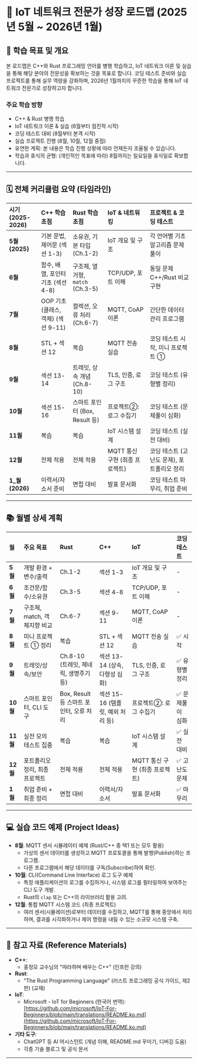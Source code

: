 # 🚀 IoT 네트워크 전문가 성장 로드맵 (2025년 5월 ~ 2026년 1월)

## 🎯 학습 목표 및 개요

본 로드맵은 C++와 Rust 프로그래밍 언어를 병행 학습하고, IoT 네트워크 이론 및 실습을 통해 해당 분야의 전문성을 확보하는 것을 목표로 합니다. 코딩 테스트 준비와 실습 프로젝트를 통해 실무 역량을 강화하며, 2026년 1월까지의 꾸준한 학습을 통해 IoT 네트워크 전문가로 성장하고자 합니다.

### 주요 학습 방향
* C++ & Rust 병행 학습
* IoT 네트워크 이론 & 실습 (6월부터 점진적 시작)
* 코딩 테스트 대비 (8월부터 본격 시작)
* 실습 프로젝트 진행 (8월, 10월, 12월 중점)
* 유연한 계획: 본 내용은 학습 진행 상황에 따라 언제든지 조율될 수 있습니다.
* 학습과 휴식의 균형: (개인적인 목표에 따라) 8월까지는 일요일을 휴식일로 확보합니다.

---

## 🗓️ 전체 커리큘럼 요약 (타임라인)

| 시기 (2025-2026) | C++ 학습 초점                       | Rust 학습 초점                       | IoT & 네트워킹                      | 프로젝트 & 코딩 테스트                 |
| :--------------- | :---------------------------------- | :----------------------------------- | :------------------------------------ | :------------------------------------- |
| **5월 (2025)** | 기본 문법, 제어문 (섹션 1-3)        | 소유권, 기본 타입 (Ch.1-2)         | IoT 개요 및 구조                      | 각 언어별 기초 알고리즘 문제 풀이       |
| **6월** | 함수, 배열, 포인터 기초 (섹션 4-8)  | 구조체, 열거형, `match` (Ch.3-5)     | TCP/UDP, 포트 이해                    | 동일 문제 C++/Rust 비교 구현        |
| **7월** | OOP 기초 (클래스, 객체) (섹션 9-11) | 컬렉션, 오류 처리 (Ch.6-7)           | MQTT, CoAP 이론                       | 간단한 데이터 관리 프로그램        |
| **8월** | STL + 섹션 12                     | 복습                                 | MQTT 전송 실습                        | 코딩 테스트 시작, 미니 프로젝트 ①      |
| **9월** | 섹션 13-14                          | 트레잇, 상속 개념 (Ch.8-10)          | TLS, 인증, 로그 구조                  | 코딩 테스트 (유형별 정리)          |
| **10월** | 섹션 15-16                          | 스마트 포인터 (Box, Result 등)       | 프로젝트②: 로그 수집기                | 코딩 테스트 (문제풀이 심화)        |
| **11월** | 복습                                | 복습                                 | IoT 시스템 설계                       | 코딩 테스트 (실전 대비)            |
| **12월** | 전체 적용                           | 전체 적용                            | MQTT 통신 구현 (최종 프로젝트)        | 코딩 테스트 (고난도 문제), 포트폴리오 정리 |
| **1_월 (2026)** | 이력서/자소서 준비                  | 면접 대비                            | 발표 문서화                           | 코딩 테스트 마무리, 취업 준비        |

---

## 📚 월별 상세 계획

| 월     | 주요 목표                   | Rust                               | C++                                 | IoT                               | 코딩 테스트        |
| :----- | :-------------------------- | :--------------------------------- | :---------------------------------- | :-------------------------------- | :--------------- |
| **5월** | 개발 환경 + 변수/출력       | Ch.1-2                             | 섹션 1-3                            | IoT 개요 및 구조                    | -                |
| **6월** | 조건문/함수/소유권          | Ch.3-5                             | 섹션 4-8                            | TCP/UDP, 포트 이해                  | -                |
| **7월** | 구조체, match, 객체지향 비교 | Ch.6-7                             | 섹션 9-11                           | MQTT, CoAP 이론                     | -                |
| **8월** | 미니 프로젝트 ① 정리       | 복습                               | STL + 섹션 12                       | MQTT 전송 실습                      | ✅ 시작          |
| **9월** | 트레잇/상속/보안            | Ch.8-10 (트레잇, 제네릭, 생명주기 등) | 섹션 13-14 (상속, 다형성 심화)        | TLS, 인증, 로그 구조                | ✅ 유형별 정리     |
| **10월**| 스마트 포인터, CLI 도구     | Box, Result 등 스마트 포인터, 오류 처리 | 섹션 15-16 (템플릿, 예외 처리 등)   | 프로젝트②: 로그 수집기              | ✅ 문제풀이 심화   |
| **11월**| 실전 모의 테스트 집중       | 복습                               | 복습                                | IoT 시스템 설계                     | ✅ 실전 대비     |
| **12월**| 포트폴리오 정리, 최종 프로젝트 | 전체 적용                          | 전체 적용                           | MQTT 통신 구현 (최종 프로젝트)      | ✅ 고난도 문제   |
| **1월** | 취업 준비 + 최종 정리       | 면접 대비                          | 이력서/자소서                       | 발표 문서화                         | ✅ 마무리        |

---

## 💻 실습 코드 예제 (Project Ideas)

* **8월**: MQTT 센서 시뮬레이터 예제 (Rust/C++ 중 택1 또는 모두 활용)
    * 가상의 센서 데이터를 생성하고 MQTT 프로토콜을 통해 발행(Publish)하는 프로그램.
    * 다른 프로그램에서 해당 데이터를 구독(Subscribe)하여 확인.
* **10월**: CLI(Command Line Interface) 로그 도구 예제
    * 특정 애플리케이션의 로그를 수집하거나, 시스템 로그를 필터링하여 보여주는 CLI 도구 개발.
    * Rust의 `clap` 또는 C++의 라이브러리 활용 고려.
* **12월**: 통합 MQTT 시스템 코드 (최종 프로젝트)
    * 여러 센서(시뮬레이션)로부터 데이터를 수집하고, MQTT를 통해 중앙에서 처리하며, 결과를 시각화하거나 제어 명령을 내릴 수 있는 소규모 시스템 구축.

---

## 📖 참고 자료 (Reference Materials)

* **C++**:
    * 홍정모 교수님의 "따라하며 배우는 C++" (인프런 강의)
* **Rust**:
    * "The Rust Programming Language" (러스트 프로그래밍 공식 가이드, 제2판) (교재)
* **IoT**:
    * Microsoft - IoT for Beginners (한국어 번역): [https://github.com/microsoft/IoT-For-Beginners/blob/main/translations/README.ko.md](https://github.com/microsoft/IoT-For-Beginners/blob/main/translations/README.ko.md)
* **기타 도구**:
    * ChatGPT 등 AI 어시스턴트 (개념 이해, README.md 꾸미기, 디버깅 도움)
    * 각종 기술 블로그 및 공식 문서

---
